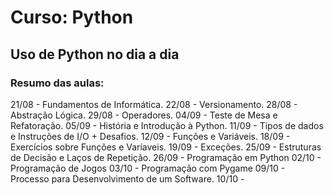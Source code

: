 <h1>Curso: Python</h1>
<h2>Uso de Python no dia a dia</h2>
<h3>Resumo das aulas:</h3>
<h7>21/08 - Fundamentos de Informática.</h7> 
<h7>22/08 - Versionamento.</h7>
<h7>28/08 - Abstração Lógica.</h7>
<h7>29/08 - Operadores.</h7>
<h7>04/09 - Teste de Mesa e Refatoração.</h7>
<h7>05/09 - História e Introdução à Python.</h7>
<h7>11/09 - Tipos de dados e Instruções de I/O + Desafios.</h7>
<h7>12/09 - Funções e Variáveis.</h7>
<h7>18/09 - Exercícios sobre Funções e Varíaveis.</h7>
<h7>19/09 - Exceções.</h7>
<h7>25/09 - Estruturas de Decisão e Laços de Repetição.</h7>
<h7>26/09 - Programação em Python</h7>
<h7>02/10 - Programação de Jogos</h7>
<h7>03/10 - Programação com Pygame</h7>
<h7>09/10 - Processo para Desenvolvimento de um Software.</h7>
<h7>10/10 - </h7>
<h7></h7>


